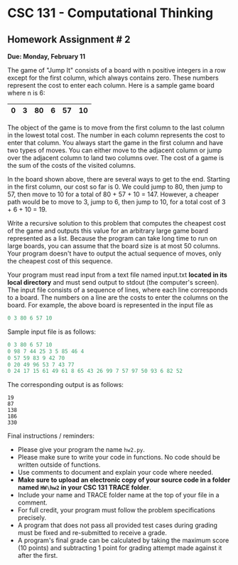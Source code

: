 # CSC 131 - Computational Thinking
## Homework Assignment # 2
**Due: Monday, February 11**

The game of "Jump It" consists of a board with n positive integers in a row except for the first column, which always contains zero. These numbers represent the cost to enter each column. Here is a sample game board where n is 6:

| 0 	| 3 	| 80 	| 6 	| 57 	| 10 	|
|:-:	|:-:	|:--:	|:-:	|:--:	|:--:	|

The object of the game is to move from the first column to the last column in the lowest total cost. The number in each column represents the cost to enter that column. You always start the game in the first column and have two types of moves. You can either move to the adjacent column or jump over the adjacent column to land two columns over. The cost of a game is the sum of the costs of the visited columns.

In the board shown above, there are several ways to get to the end. Starting in the first column, our cost so far is 0. We could jump to 80, then jump to 57, then move to 10 for a total of 80 + 57 + 10 = 147. However, a cheaper path would be to move to 3, jump to 6, then jump to 10, for a total cost of 3 + 6 + 10 = 19.

Write a recursive solution to this problem that computes the cheapest cost of the game and outputs this value for an arbitrary large game board represented as a list. Because the program can take long time to run on large boards, you can assume that the board size is at most 50 columns. Your program doesn't have to output the actual sequence of moves, only the cheapest cost of this sequence.

Your program must read input from a text file named input.txt **located in its local directory** and must send output to stdout (the computer's screen). The input file consists of a sequence of lines, where each line corresponds to a board. The numbers on a line are the costs to enter the columns on the board. For example, the above board is represented in the input file as

```python
0 3 80 6 57 10
```

Sample input file is as follows:

```python
0 3 80 6 57 10 
0 98 7 44 25 3 5 85 46 4 
0 57 59 83 9 42 70 
0 20 49 96 53 7 43 77 
0 24 17 15 61 49 61 8 65 43 26 99 7 57 97 50 93 6 82 52
```

The corresponding output is as follows:

```
19
87
138
186
330
```

Final instructions / reminders:

 * Please give your program the name `hw2.py`. 
 * Please make sure to write your code in functions. No code should be written outside of functions. 
 * Use comments to document and explain your code where needed. 
 * **Make sure to upload an electronic copy of your source code in a folder named `HW\hw2` in your CSC 131 TRACE folder**. 
 * Include your name and TRACE folder name at the top of your file in a comment. 
 * For full credit, your program must follow the problem specifications precisely. 
 * A program that does not pass all provided test cases during grading must be fixed and re-submitted to receive a grade. 
 * A program's final grade can be calculated by taking the maximum score (10 points) and subtracting 1 point for grading attempt made against it after the first.

